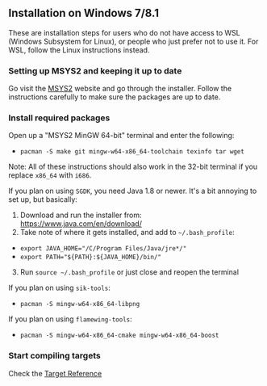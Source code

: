 ## Installation on Windows 7/8.1

These are installation steps for users who do not have access to WSL (Windows Subsystem for Linux),
or people who just prefer not to use it. For WSL, follow the Linux instructions instead.


### Setting up MSYS2 and keeping it up to date

Go visit the [MSYS2](http://www.msys2.org/) website and go through the installer.
Follow the instructions carefully to make sure the packages are up to date.


### Install required packages

Open up a "MSYS2 MinGW 64-bit" terminal and enter the following:
 - `pacman -S make git mingw-w64-x86_64-toolchain texinfo tar wget`

Note: All of these instructions should also work in the 32-bit terminal if you replace `x86_64` with `i686`.

If you plan on using `SGDK`, you need Java 1.8 or newer.
It's a bit annoying to set up, but basically:
 1. Download and run the installer from: https://www.java.com/en/download/
 2. Take note of where it gets installed, and add to `~/.bash_profile`:
   - `export JAVA_HOME="/C/Program Files/Java/jre*/"`
   - `export PATH="${PATH}:${JAVA_HOME}/bin/"`
 3. Run `source ~/.bash_profile` or just close and reopen the terminal

If you plan on using `sik-tools`:
 - `pacman -S mingw-w64-x86_64-libpng`

If you plan on using `flamewing-tools`:
 - `pacman -S mingw-w64-x86_64-cmake mingw-w64-x86_64-boost`


### Start compiling targets

Check the [Target Reference](targets.md)
